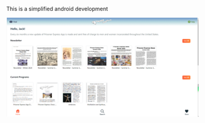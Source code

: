 This is a simplified android development


![alt text](https://github.com/XiaoLirui/Prisoner-Express-App-design/blob/main/1.png)
